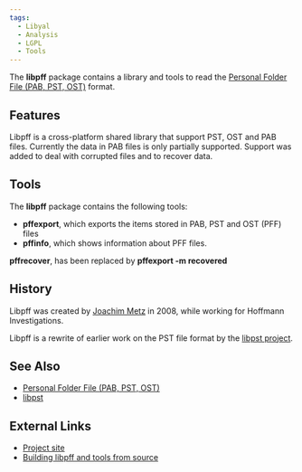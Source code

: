 ```yaml
---
tags:
  - Libyal
  - Analysis
  - LGPL
  - Tools
---
```

The **libpff** package contains a library and tools to read the
[Personal Folder File (PAB, PST, OST)](personal_folder_file_(pab,_pst,_ost).md)
format.

## Features

Libpff is a cross-platform shared library that support PST, OST and PAB
files. Currently the data in PAB files is only partially supported.
Support was added to deal with corrupted files and to recover data.

## Tools

The **libpff** package contains the following tools:

- **pffexport**, which exports the items stored in PAB, PST and OST
  (PFF) files
- **pffinfo**, which shows information about PFF files.

**pffrecover**, has been replaced by **pffexport -m recovered**

## History

Libpff was created by [Joachim Metz](joachim_metz.md) in 2008,
while working for Hoffmann Investigations.

Libpff is a rewrite of earlier work on the PST file format by the
[libpst project](libpst.md).

## See Also

- [Personal Folder File (PAB, PST,
  OST)](personal_folder_file_(pab,_pst,_ost).md)
- [libpst](libpst.md)

## External Links

- [Project site](https://github.com/libyal/libpff/)
- [Building libpff and tools from source](https://github.com/libyal/libpff/wiki/Building)
